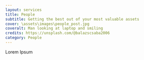 ```yaml
---
layout: services
title: People
subtitle: Getting the best out of your most valuable assets
cover: \assets\images\people_post.jpg
coveralt: Man looking at laptop and smiling
credits: https://unsplash.com/@balazscsaba2006
category: People
---
```

Lorem Ipsum
